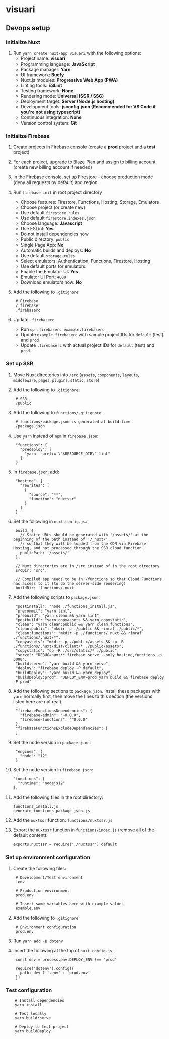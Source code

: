# visuari

## Devops setup

### Initialize Nuxt

1. Run `yarn create nuxt-app visuari` with the following options:
    * Project name: __visuari__
    * Programming language: __JavaScript__
    * Package manager: __Yarn__
    * UI framework: __Buefy__
    * Nuxt.js modules: __Progressive Web App (PWA)__
    * Linting tools: __ESLint__
    * Testing framework: __None__
    * Rendering mode: __Universal (SSR / SSG)__
    * Deployment target: __Server (Node.js hosting)__
    * Development tools: __jsconfig.json (Recommended for VS Code if you're not using typescript)__
    * Continuous integration: __None__
    * Version control system: __Git__

### Initialize Firebase

1. Create projects in Firebase console (create a __prod__ project and a __test__ project)
2. For each project, upgrade to Blaze Plan and assign to billing account (create new billing account if needed)
3. In the Firebase console, set up Firestore - choose production mode (deny all requests by default) and region
4. Run `firebase init` in root project directory
    * Choose features: Firestore, Functions, Hosting, Storage, Emulators
    * Choose project (or create new)
    * Use default `firestore.rules`
    * Use default `firestore.indexes.json`
    * Choose language: __Javascript__
    * Use ESLint: __Yes__
    * Do not install dependencies now
    * Public directory: `public`
    * Single Page App: __No__
    * Automatic builds and deploys: __No__
    * Use default `storage.rules`
    * Select emulators: Authentication, Functions, Firestore, Hosting
    * Use default ports for emulators
    * Enable the Emulator UI: __Yes__
    * Emulator UI Port: `4000`
    * Download emulators now: __No__

5. Add the following to `.gitignore`:

        # Firebase
        /.firebase
        .firebaserc

7. Update `.firebaserc`
    * Run `cp .firebaserc example.firebaserc`
    * Update `example.firebaserc` with sample project IDs for `default` (test) and `prod`
    * Update `.firebaserc` with actual project IDs for `default` (test) and `prod`

### Set up SSR

1. Move Nuxt directories into `/src` (`assets`, `components`, `layouts`, `middleware`, `pages`, `plugins`, `static`, `store`)

2. Add the following to `.gitignore`:

        # SSR
        /public

3. Add the following to `functions/.gitignore`:
      
        # functions/package.json is generated at build time
        /package.json

4. Use `yarn` instead of `npm` in `firebase.json`:
        
        "functions": {
          "predeploy": [
            "yarn --prefix \"$RESOURCE_DIR\" lint"
          ]
        }

5. In `firebase.json`, add:

        "hosting": {
          "rewrites": [
            {
              "source": "**",
              "function": "nuxtssr"
            }
          ]
        }

6. Set the following in `nuxt.config.js`:

        build: {
          // Static URLs should be generated with '/assets/' at the beginning of the path instead of '/_nuxt/',
          // so that they will be loaded from the CDN via Firebase Hosting, and not processed through the SSR cloud function
          publicPath: '/assets/'
        },

        // Nuxt directories are in /src instead of in the root directory
        srcDir: 'src',

        // Compiled app needs to be in /functions so that Cloud Functions has access to it (to do the server-side rendering)
        buildDir: 'functions/.nuxt'

7. Add the following scripts to `package.json`:

        "postinstall": "node ./functions_install.js",
        "precommit": "yarn lint",
        "prebuild": "yarn clean && yarn lint",
        "postbuild": "yarn copyassets && yarn copystatic",
        "clean": "yarn clean:public && yarn clean:functions",
        "clean:public": "mkdir -p ./public && rimraf ./public/*",
        "clean:functions": "mkdir -p ./functions/.nuxt && rimraf ./functions/.nuxt/*",
        "copyassets": "mkdir -p ./public/assets && cp -R ./functions/.nuxt/dist/client/* ./public/assets",
        "copystatic": "cp -R ./src/static/* ./public",
        "serve": "DEBUG=nuxt:* firebase serve --only hosting,functions -p 3000",
        "build:serve": "yarn build && yarn serve",
        "deploy": "firebase deploy -P default",
        "buildDeploy": "yarn build && yarn deploy",
        "buildDeploy:prod": "DEPLOY_ENV=prod yarn build && firebase deploy -P prod"

8. Add the following sections to `package.json`. Install these packages with `yarn` normally first, then move the lines to this section (the versions listed here are not real).

        "firebaseFunctionsDependencies": {
          "firebase-admin": "~0.0.0",
          "firebase-functions": "^0.0.0"
        },
        "firebaseFunctionsExcludeDependencies": [
        ]

9. Set the node version in `package.json`:

        "engines": {
          "node": "12"
        }

10. Set the node version in `firebase.json`:

        "functions": {
          "runtime": "nodejs12"
        },

11. Add the following files in the root directory:

        functions_install.js
        generate_functions_package_json.js

12. Add the `nuxtssr` function: `functions/nuxtssr.js`

13. Export the `nuxtssr` function in `functions/index.js` (remove all of the default content):

        exports.nuxtssr = require('./nuxtssr').default

### Set up environment configuration

1. Create the following files:

        # Development/Test environment
        .env

        # Production environment
        prod.env

        # Insert same variables here with example values
        example.env

2. Add the following to `.gitignore`

        # Environment configuration
        prod.env

3. Run `yarn add -D dotenv`

4. Insert the following at the top of `nuxt.config.js`:

        const dev = process.env.DEPLOY_ENV !== 'prod'

        require('dotenv').config({
          path: dev ? '.env' : 'prod.env'
        })


### Test configuration

        # Install dependencies
        yarn install
        
        # Test locally
        yarn build:serve

        # Deploy to test project
        yarn buildDeploy